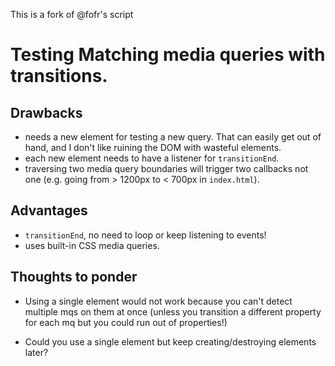 This is a fork of @fofr's script

# Testing Matching media queries with transitions.

## Drawbacks
- needs a new element for testing a new query. That can easily get out of hand, and I don't like ruining the DOM with wasteful elements.
- each new element needs to have a listener for `transitionEnd`.
- traversing two media query boundaries will trigger two callbacks not one (e.g. going from > 1200px to < 700px in `index.html`).

## Advantages
- `transitionEnd`, no need to loop or keep listening to events!
- uses built-in CSS media queries.

## Thoughts to ponder

- Using a single element would not work because you can't detect multiple mqs on them at once (unless you transition a different property for each mq but you could run out of properties!)

- Could you use a single element but keep creating/destroying elements later?